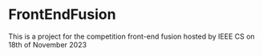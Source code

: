 # FrontEndFusion

This is a project for the competition front-end fusion hosted by IEEE CS on 18th of November 2023